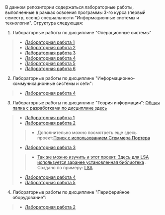 В данном репозитории содержаться лабораторные работы, выполненные в рамках освоения программы 3-го курса (первый семестр, осень) специальности "Информационные системы и технологии". 
Структура следующая:
1. Лабораторные работы по дисциплине "Операционные системы"
> * [Лабораторная работа 1](https://github.com/SofiFairyTell/labwork_os/tree/lw_os_3/lw_os_1)
> * [Лабораторная работа 2](https://github.com/SofiFairyTell/labwork_os/tree/lw_os_3/lw_os_2)
> * [Лабораторная работа 3](https://github.com/SofiFairyTell/labwork_os/tree/lw_os_3/lw_os_3)
> * [Лабораторная работа 4](https://github.com/SofiFairyTell/labwork_os/tree/lw_os_3/lw_os_4)
> * [Лабораторная работа 5](https://github.com/SofiFairyTell/labwork_os/tree/lw_os_3/lw_os_5)
> * [Лабораторная работа 6](https://github.com/SofiFairyTell/labwork_os/tree/lw_os_3/lw_os_6)
2. Лабораторные работы по дисциплине "Информационно-коммуникационные системы и сети":
> * [Лабораторная работа 4](https://github.com/SofiFairyTell/labwork_os/tree/lw_os_3/lw_ict_4)
3. Лабораторные работы по дисциплине "Теория информации": 
[Общая папка с разработками по дисциплине здесь](https://github.com/SofiFairyTell/labwork_os/tree/lw_os_3/LW_TOI)
> * [Лабораторная работа 1](https://github.com/SofiFairyTell/labwork_os/tree/lw_os_3/LW_TOI/1_TOI_naivesearch)
> * [Лабораторная работа 2](https://github.com/SofiFairyTell/labwork_os/tree/lw_os_3/LW_TOI/2_TOI_stemmerporthersearch/stemmerporthersearch)
> > * Дополнительно можно посмотреть еще здесь проект:[Поиск с использованием Стеммера Портера](https://github.com/SofiFairyTell/labwork_os/tree/lw_os_3/LW_TOI/stemmerporthersearch/stemmerporthersearch)
> * [Лабораторная работа 3](https://github.com/SofiFairyTell/labwork_os/tree/lw_os_3/LW_TOI/3_TOI_kmeans)
> > * [Так же можно изучить и этот проект. Здесь для LSA используется заранее установленная библиотека](https://github.com/SofiFairyTell/labwork_os/tree/lw_os_3/LW_TOI/LSA_with_cluster) . Создано по примеру: [LSA](https://github.com/SofiFairyTell/LSA)
> * [Лабораторная работа 4](https://github.com/SofiFairyTell/labwork_os/tree/lw_os_3/LW_TOI/4_TOI_invertsearch)
> * [Лабораторная работа 5](https://github.com/SofiFairyTell/labwork_os/tree/lw_os_3/LW_TOI/5_TOI)
4. Лабораторные работы по дисциплине "Периферийное оборудование":
> * [Лабораторная работа 2](https://github.com/SofiFairyTell/labwork_os/tree/lw_os_3/keyboardcmd)
